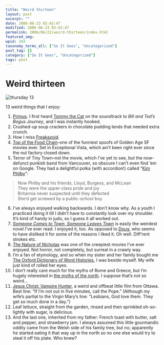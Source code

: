 ```yaml
---
title: "Weird thirteen"
layout: post
excerpt: ""
date: 2006-06-23 03:43:47
modified: 2006-06-23 03:43:47
permalink: 2006/06/22/weird-thirteen/index.html
featured_img: 
wpid: 243
taxonomy_terms_all: ["So It Goes", "Uncategorized"]
post_tag: []
category: ["So It Goes", "Uncategorized"]
tags: post
---
```


# Weird thirteen

![thursday 13](http://www.patrickjohanneson.com/deardiary/wp-content/uploads/2006/05/thursday13.jpg)

13 weird things that I enjoy:

1. [Primus](http://www.primusville.com/). I first heard [Tommy the Cat](http://www.primusville.com/disco/seas_lyrics_tommy.html) on the soundtrack to *Bill and Ted’s Bogus Journey*, and I was instantly hooked.
2. Crushed-up soup crackers in chocolate pudding lends that needed extra crunch.
3. How I miss [Freakazoid](http://www.youtube.com/watch?v=sEcxwMxfB3I).
4. [Top of the Food Chain](http://www.imdb.com/title/tt0159797/)–one of the funniest spoofs of Golden Age SF movies ever. Set in Exceptional Vista, which ain’t been right ever since the nut factory closed down.
5. Terror of Tiny Town–not the movie, which I’ve yet to see, but the now-defunct punkish band from Vancouver, so obscure I can’t even find ’em on Google. They had a delightful polka (with accordion!) called “[Kim Philby](http://en.wikipedia.org/wiki/Kim_Philby)“:  
  > Now Philby and his friends, Lloyd, Burgess, and McLean  
  > They were the upper-class pride and joy  
  > Britannia never suspected until they defected  
  > She’d get screwed by a public-school boy
6. I’ve always enjoyed walking backwards. I don’t know why. As a youth I practiced doing it till I didn’t have to constantly look over my shoulder. It’s kind of handy in judo, so I guess it all worked out.
7. [*Someone Comes to Town, Someone Leaves Town*](http://craphound.com/someone/) is easily the weirdest novel I’ve ever read. I enjoyed it, too. As opposed to [Doug](http://ballsandwalnuts.com/?p=834), who seems to have disliked it for some of the reasons I liked it. Oh well. Diff’rent strokes etc.
8. [The Nature of Nicholas](http://www.imdb.com/title/tt0305882/) was one of the creepiest movies I’ve ever enjoyed. Not horror, not completely, but surreal in a crawly way.
9. I’m a fan of etymology, and so when my sister and her family bought me [The Oxford Dictionary of Word Histories](http://www.amazon.com/gp/product/0198631219/sr=8-2/qid=1149817140/ref=pd_bbs_2/103-7109574-2683818?%5Fencoding=UTF8), I was beside myself. My wife just kind of rolled her eyes.
10. I don’t really care much for the myths of Rome and Greece, but I’m hugely interested in [the myths of the north](http://www.pantheon.org/areas/mythology/europe/norse/). I suppose that’s not so weird…
11. [Jesus Christ: Vampire Hunter](http://www.odessafilmworks.com/jcvh/), a weird and offbeat little film from Ottawa. Best line: “If I’m not out in five minutes, call the Pope.” (Although my wife’s partial to the Virgin Mary’s line: “Lesbians, God love them. They get so much done in a day.”)
12. Leaf lettuce, straight from the garden, rinsed and then sprinkled oh-so-lightly with sugar, is delicious.
13. And the last one, inherited from my father: French toast with butter, salt and pepper, and strawberry jam. I always assumed this little gourmandic oddity came from the Welsh side of his family tree, but no; apparently he started eating it that way up in the north so no one else would try to steal it off his plate. Who knew?